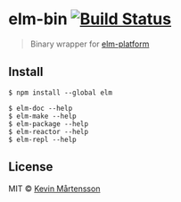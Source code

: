 # elm-bin [![Build Status](https://travis-ci.org/kevva/elm-bin.svg?branch=master)](http://travis-ci.org/kevva/elm-bin)

> Binary wrapper for [elm-platform](https://github.com/elm-lang/elm-platform)


## Install

```
$ npm install --global elm
```

```
$ elm-doc --help
$ elm-make --help
$ elm-package --help
$ elm-reactor --help
$ elm-repl --help
```


## License

MIT © [Kevin Mårtensson](https://github.com/kevva)
